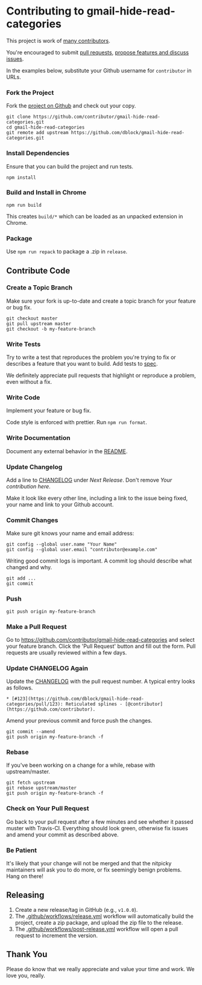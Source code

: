 # Contributing to gmail-hide-read-categories

This project is work of [many contributors](https://github.com/dblock/gmail-hide-read-categories/graphs/contributors).

You're encouraged to submit [pull requests](https://github.com/dblock/gmail-hide-read-categories/pulls), [propose features and discuss issues](https://github.com/dblock/gmail-hide-read-categories/issues).

In the examples below, substitute your Github username for `contributor` in URLs.

### Fork the Project

Fork the [project on Github](https://github.com/dblock/gmail-hide-read-categories) and check out your copy.

```
git clone https://github.com/contributor/gmail-hide-read-categories.git
cd gmail-hide-read-categories
git remote add upstream https://github.com/dblock/gmail-hide-read-categories.git
```

### Install Dependencies

Ensure that you can build the project and run tests.

```
npm install
```

### Build and Install in Chrome

```
npm run build
```

This creates `build/*` which can be loaded as an unpacked extension in Chrome.

### Package

Use `npm run repack` to package a .zip in `release`.

## Contribute Code

### Create a Topic Branch

Make sure your fork is up-to-date and create a topic branch for your feature or bug fix.

```
git checkout master
git pull upstream master
git checkout -b my-feature-branch
```

### Write Tests

Try to write a test that reproduces the problem you're trying to fix or describes a feature that you want to build. Add tests to [spec](spec).

We definitely appreciate pull requests that highlight or reproduce a problem, even without a fix.

### Write Code

Implement your feature or bug fix.

Code style is enforced with prettier. Run `npm run format`.

### Write Documentation

Document any external behavior in the [README](README.md).

### Update Changelog

Add a line to [CHANGELOG](CHANGELOG.md) under *Next Release*. Don't remove *Your contribution here*.

Make it look like every other line, including a link to the issue being fixed, your name and link to your Github account.

### Commit Changes

Make sure git knows your name and email address:

```
git config --global user.name "Your Name"
git config --global user.email "contributor@example.com"
```

Writing good commit logs is important. A commit log should describe what changed and why.

```
git add ...
git commit
```

### Push

```
git push origin my-feature-branch
```

### Make a Pull Request

Go to https://github.com/contributor/gmail-hide-read-categories and select your feature branch. Click the 'Pull Request' button and fill out the form. Pull requests are usually reviewed within a few days.

### Update CHANGELOG Again

Update the [CHANGELOG](CHANGELOG.md) with the pull request number. A typical entry looks as follows.

```
* [#123](https://github.com/dblock/gmail-hide-read-categories/pull/123): Reticulated splines - [@contributor](https://github.com/contributor).
```

Amend your previous commit and force push the changes.

```
git commit --amend
git push origin my-feature-branch -f
```

### Rebase

If you've been working on a change for a while, rebase with upstream/master.

```
git fetch upstream
git rebase upstream/master
git push origin my-feature-branch -f
```

### Check on Your Pull Request

Go back to your pull request after a few minutes and see whether it passed muster with Travis-CI. Everything should look green, otherwise fix issues and amend your commit as described above.

### Be Patient

It's likely that your change will not be merged and that the nitpicky maintainers will ask you to do more, or fix seemingly benign problems. Hang on there!

## Releasing

1. Create a new release/tag in GitHub (e.g., `v1.0.0`).
2. The [.github/workflows/release.yml](.github/workflows/release.yaml) workflow will automatically build the project, create a zip package, and upload the zip file to the release. 
3. The [.github/workflows/post-release.yml](.github/workflows/post-release.yaml) workflow will open a pull request to increment the version.

## Thank You

Please do know that we really appreciate and value your time and work. We love you, really.
